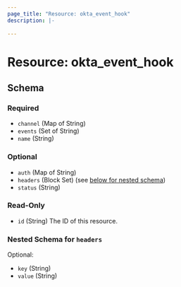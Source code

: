 ```yaml
---
page_title: "Resource: okta_event_hook"
description: |-
  
---
```


# Resource: okta_event_hook





<!-- schema generated by tfplugindocs -->
## Schema

### Required

- `channel` (Map of String)
- `events` (Set of String)
- `name` (String)

### Optional

- `auth` (Map of String)
- `headers` (Block Set) (see [below for nested schema](#nestedblock--headers))
- `status` (String)

### Read-Only

- `id` (String) The ID of this resource.

<a id="nestedblock--headers"></a>
### Nested Schema for `headers`

Optional:

- `key` (String)
- `value` (String)


